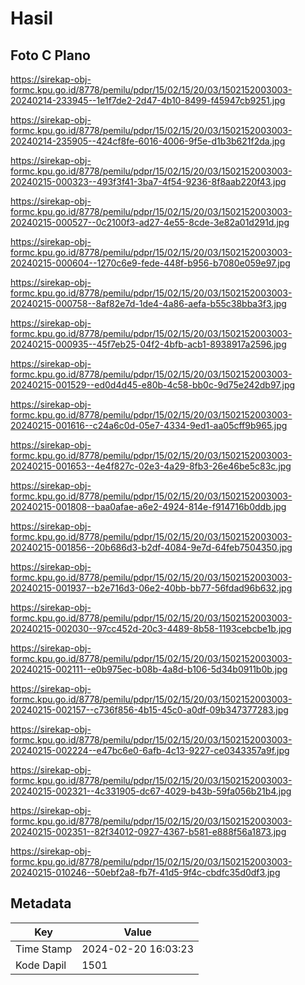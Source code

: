 # Hasil

## Foto C Plano

https://sirekap-obj-formc.kpu.go.id/8778/pemilu/pdpr/15/02/15/20/03/1502152003003-20240214-233945--1e1f7de2-2d47-4b10-8499-f45947cb9251.jpg

https://sirekap-obj-formc.kpu.go.id/8778/pemilu/pdpr/15/02/15/20/03/1502152003003-20240214-235905--424cf8fe-6016-4006-9f5e-d1b3b621f2da.jpg

https://sirekap-obj-formc.kpu.go.id/8778/pemilu/pdpr/15/02/15/20/03/1502152003003-20240215-000323--493f3f41-3ba7-4f54-9236-8f8aab220f43.jpg

https://sirekap-obj-formc.kpu.go.id/8778/pemilu/pdpr/15/02/15/20/03/1502152003003-20240215-000527--0c2100f3-ad27-4e55-8cde-3e82a01d291d.jpg

https://sirekap-obj-formc.kpu.go.id/8778/pemilu/pdpr/15/02/15/20/03/1502152003003-20240215-000604--1270c6e9-fede-448f-b956-b7080e059e97.jpg

https://sirekap-obj-formc.kpu.go.id/8778/pemilu/pdpr/15/02/15/20/03/1502152003003-20240215-000758--8af82e7d-1de4-4a86-aefa-b55c38bba3f3.jpg

https://sirekap-obj-formc.kpu.go.id/8778/pemilu/pdpr/15/02/15/20/03/1502152003003-20240215-000935--45f7eb25-04f2-4bfb-acb1-8938917a2596.jpg

https://sirekap-obj-formc.kpu.go.id/8778/pemilu/pdpr/15/02/15/20/03/1502152003003-20240215-001529--ed0d4d45-e80b-4c58-bb0c-9d75e242db97.jpg

https://sirekap-obj-formc.kpu.go.id/8778/pemilu/pdpr/15/02/15/20/03/1502152003003-20240215-001616--c24a6c0d-05e7-4334-9ed1-aa05cff9b965.jpg

https://sirekap-obj-formc.kpu.go.id/8778/pemilu/pdpr/15/02/15/20/03/1502152003003-20240215-001653--4e4f827c-02e3-4a29-8fb3-26e46be5c83c.jpg

https://sirekap-obj-formc.kpu.go.id/8778/pemilu/pdpr/15/02/15/20/03/1502152003003-20240215-001808--baa0afae-a6e2-4924-814e-f914716b0ddb.jpg

https://sirekap-obj-formc.kpu.go.id/8778/pemilu/pdpr/15/02/15/20/03/1502152003003-20240215-001856--20b686d3-b2df-4084-9e7d-64feb7504350.jpg

https://sirekap-obj-formc.kpu.go.id/8778/pemilu/pdpr/15/02/15/20/03/1502152003003-20240215-001937--b2e716d3-06e2-40bb-bb77-56fdad96b632.jpg

https://sirekap-obj-formc.kpu.go.id/8778/pemilu/pdpr/15/02/15/20/03/1502152003003-20240215-002030--97cc452d-20c3-4489-8b58-1193cebcbe1b.jpg

https://sirekap-obj-formc.kpu.go.id/8778/pemilu/pdpr/15/02/15/20/03/1502152003003-20240215-002111--e0b975ec-b08b-4a8d-b106-5d34b0911b0b.jpg

https://sirekap-obj-formc.kpu.go.id/8778/pemilu/pdpr/15/02/15/20/03/1502152003003-20240215-002157--c736f856-4b15-45c0-a0df-09b347377283.jpg

https://sirekap-obj-formc.kpu.go.id/8778/pemilu/pdpr/15/02/15/20/03/1502152003003-20240215-002224--e47bc6e0-6afb-4c13-9227-ce0343357a9f.jpg

https://sirekap-obj-formc.kpu.go.id/8778/pemilu/pdpr/15/02/15/20/03/1502152003003-20240215-002321--4c331905-dc67-4029-b43b-59fa056b21b4.jpg

https://sirekap-obj-formc.kpu.go.id/8778/pemilu/pdpr/15/02/15/20/03/1502152003003-20240215-002351--82f34012-0927-4367-b581-e888f56a1873.jpg

https://sirekap-obj-formc.kpu.go.id/8778/pemilu/pdpr/15/02/15/20/03/1502152003003-20240215-010246--50ebf2a8-fb7f-41d5-9f4c-cbdfc35d0df3.jpg


## Metadata

| Key        | Value               |
| ---------- | ------------------- |
| Time Stamp | 2024-02-20 16:03:23 |
| Kode Dapil | 1501                |



